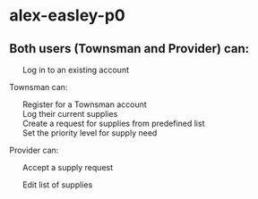 # alex-easley-p0
## Both users (Townsman and Provider) can:

<ul>Log in to an existing account</ul>

Townsman can:

<ol>Register for a Townsman account
<br> 
Log their current supplies
<br> 
Create a request for supplies from predefined list
<br> 
Set the priority level for supply need</ol>

Provider can:

<ol>Accept a supply request</ol>
<ol>Edit list of supplies<ol>
